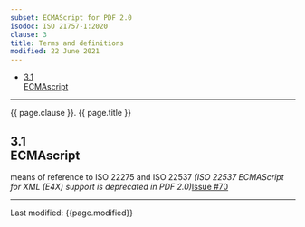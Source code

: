 ```yaml
---
subset: ECMAScript for PDF 2.0
isodoc: ISO 21757-1:2020
clause: 3
title: Terms and definitions
modified: 22 June 2021
---
```


<ul>
   <li><a href="clause03#H3.1">3.1<br/>ECMAscript</a>
   </li>
</ul>
<hr>

<link rel="stylesheet" href="../assets/iso-style.css">
<div class="isostyle">


<p class="fake-h1">{{ page.clause }}. {{ page.title }}</p>

<h2 id="H3.1">3.1<br/>ECMAscript</h2>

<p>
means of reference to ISO 22275 and ISO 22537 <span class="new-text"><i>(ISO 22537 ECMAScript for XML (E4X) support is deprecated in PDF 2.0)</i><span class="new-tooltiptext"><a href="https://github.com/pdf-association/pdf-issues/issues/70" target="_blank">Issue #70</a></span></span>
</p>

</div>


<hr>
<p class="footnote">Last modified: {{page.modified}}</p>
